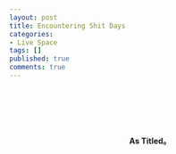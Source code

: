 ```yaml
---
layout: post
title: Encountering Shit Days
categories:
- Live Space
tags: []
published: true
comments: true
---
```

<p><div style="text-align:center;font-weight:bold"><br /><br /><br /> <br /> <br />As Titled。<br /><br /><br /><br /><br /> <br /></div> <br /></p>
